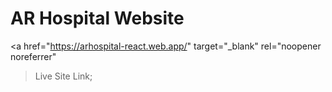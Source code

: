 # AR Hospital Website
  
  <a
  href="https://arhospital-react.web.app/"
  target="_blank"
  rel="noopener noreferrer"
>Live Site Link</a>;

